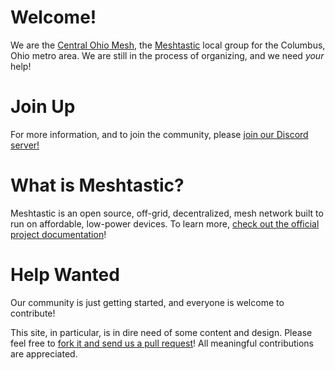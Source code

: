 # Welcome!

We are the [Central Ohio Mesh](https://meshcolumb.us), the [Meshtastic](https://meshtastic.org/) local group for the Columbus, Ohio metro area. We are still in the process of organizing, and we need _your_ help!

# Join Up

For more information, and to join the community, please [join our Discord server!](https://discord.com/invite/B6fuujsHJu)

# What is Meshtastic?

Meshtastic is an open source, off-grid, decentralized, mesh network built to run on affordable, low-power devices. To learn more, [check out the official project documentation](https://meshtastic.org/docs/introduction/)!

# Help Wanted

Our community is just getting started, and everyone is welcome to contribute!

This site, in particular, is in dire need of some content and design. Please feel free to [fork it and send us a pull request](https://github.com/markleybros/central-ohio-mesh-web)! All meaningful contributions are appreciated.

